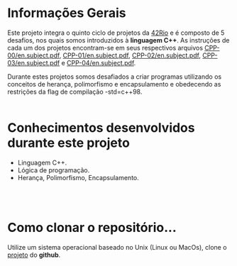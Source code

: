 # Informações Gerais
Este projeto integra o quinto ciclo de projetos da [42Rio](https://42.rio/) e é composto de 5 desafios, nos quais somos introduzidos à **linguagem C++**. As instruções de cada um dos projetos encontram-se em seus respectivos arquivos [CPP-00/en.subject.pdf](.CPP_00/en.subject.pdf), [CPP-01/en.subject.pdf](.CPP_01/en.subject.pdf), [CPP-02/en.subject.pdf](.CPP_02/en.subject.pdf), [CPP-03/en.subject.pdf](.CPP_03/en.subject.pdf) e [CPP-04/en.subject.pdf](.CPP_04/en.subject.pdf).

Durante estes projetos somos desafiados a criar programas utilizando os conceitos de herança, polimorfismo e encapsulamento e obedecendo as restrições da flag de compilação -std=c++98.
</br>
</br>

# Conhecimentos desenvolvidos durante este projeto
<ul>
    <li>
        Linguagem C++.
    </li>
    <li>
        Lógica de programação.
    </li>
    <li>
        Herança, Polimorfismo, Encapsulamento.
    </li>
</ul>
</br>
</br>

# Como clonar o repositório...
Utilize um sistema operacional baseado no Unix (Linux ou MacOs), clone o [projeto](https://github.com/wyllbrayner/42Rio-cpp_04) do **github**.
</br>
</br>